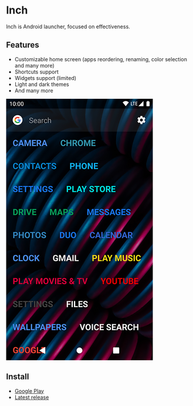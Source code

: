 # lnch

lnch is Android launcher, focused on effectiveness.

## Features

* Customizable home screen (apps reordering, renaming, color selection and many more)
* Shortcuts support
* Widgets support (limited)
* Light and dark themes
* And many more

![lnch.png](/lnch.png)

## Install

* [Google Play](https://play.google.com/store/apps/details?id=com.italankin.lnch)
* [Latest release](https://github.com/italankin/lnch/releases/latest)
